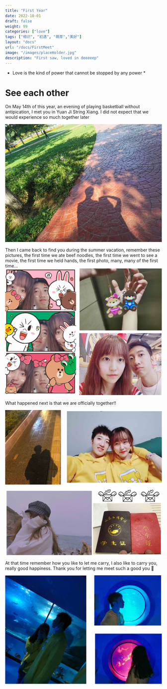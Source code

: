 ```yaml
---
title: "First Year"
date: 2022-10-01
draft: false
weight: 99
categories: ["love"]
tags: ["相识", "初遇", "萌芽","美好"]
layout: "docs"
url: "/docs/FirstMeet"
image: "/images/placeHolder.jpg"
description: "First saw, loved in deeeeep"
---
```


* Love is the kind of power that cannot be stopped by any power *

# See each other

On May 14th of this year, an evening of playing basketball without antipication, I met you in Yuan Ji String Xiang. I did not expect that we would experience so much together later

![](FirstMeet.webp "See each other")

Then I came back to find you during the summer vacation, remember these pictures, the first time we ate beef noodles, the first time we went to see a movie, the first time we held hands, the first photo, many, many of the first time...
![](Summer.jpg "")

What happened next is that we are officially together!!

![](Together.jpg "Two People")

At that time remember how you like to let me carry, I also like to carry you, really good happiness. Thank you for letting me meet such a good you 💖
 

![](ocean.jpg "Cute Couple")
